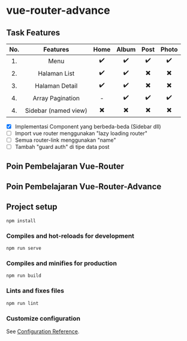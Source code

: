 # vue-router-advance

## Task Features
| No. | Features             | Home               | Album              | Post               | Photo              |
|:---:|:--------------------:|:------------------:|:------------------:|:------------------:|:------------------:|
| 1.  | Menu                 | :heavy_check_mark: | :heavy_check_mark: | :heavy_check_mark: | :heavy_check_mark: |
| 2.  | Halaman List         | :heavy_check_mark: | :heavy_check_mark: | :heavy_multiplication_x: | :heavy_multiplication_x: |
| 3.  | Halaman Detail       | :heavy_check_mark: | :heavy_check_mark: | :heavy_multiplication_x: | :heavy_multiplication_x: |
| 4.  | Array Pagination     | -                  | :heavy_check_mark: | :heavy_check_mark: | :heavy_check_mark: |
| 4.  | Sidebar (named view) | :heavy_multiplication_x: | :heavy_multiplication_x: | :heavy_multiplication_x: | :heavy_multiplication_x: |
- [x] Implementasi Component yang berbeda-beda (Sidebar dll)
- [ ] Import vue router menggunakan "lazy loading router"
- [ ] Semua router-link menggunakan "name"
- [ ] Tambah "guard auth" di tipe data post

## Poin Pembelajaran Vue-Router

## Poin Pembelajaran Vue-Router-Advance

## Project setup
```
npm install
```

### Compiles and hot-reloads for development
```
npm run serve
```

### Compiles and minifies for production
```
npm run build
```

### Lints and fixes files
```
npm run lint
```

### Customize configuration
See [Configuration Reference](https://cli.vuejs.org/config/).
